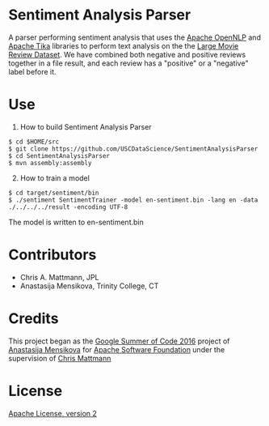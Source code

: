 Sentiment Analysis Parser
=========================
A parser performing sentiment analysis that uses the [Apache OpenNLP](https://opennlp.apache.org/) and [Apache Tika](https://tika.apache.org/) libraries to perform text analysis on the the [Large Movie Review Dataset](http://ai.stanford.edu/~amaas/data/sentiment/). We have combined both negative and positive reviews together in a file result, and each review has a "positive" or a "negative" label before it.


Use
===
1. How to build Sentiment Analysis Parser
```shell
$ cd $HOME/src
$ git clone https://github.com/USCDataScience/SentimentAnalysisParser
$ cd SentimentAnalysisParser
$ mvn assembly:assembly
```

2. How to train a model
```shell
$ cd target/sentiment/bin
$ ./sentiment SentimentTrainer -model en-sentiment.bin -lang en -data ./../../../result -encoding UTF-8
```

The model is written to en-sentiment.bin


Contributors
============
* Chris A. Mattmann, JPL
* Anastasija Mensikova, Trinity College, CT


Credits
=======
This project began as the [Google Summer of Code 2016](https://summerofcode.withgoogle.com/projects/#6472482521350144) project of [Anastasija Mensikova](https://github.com/amensiko) for [Apache Software Foundation](http://www.apache.org/) under the supervision of [Chris Mattmann](https://github.com/chrismattmann)


License 
======= 
[Apache License, version 2](http://www.apache.org/licenses/LICENSE-2.0)